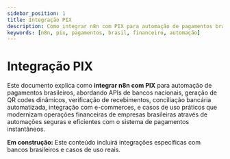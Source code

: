 ```yaml
---
sidebar_position: 1
title: Integração PIX
description: Como integrar n8n com PIX para automação de pagamentos brasileiros
keywords: [n8n, pix, pagamentos, brasil, financeiro, automação]
---
```


# <IonicIcon name="card-outline" size={32} color="#ea4b71" /> Integração PIX

Este documento explica como **integrar n8n com PIX** para automação de pagamentos brasileiros, abordando APIs de bancos nacionais, geração de QR codes dinâmicos, verificação de recebimentos, conciliação bancária automatizada, integração com e-commerces, e casos de uso práticos que modernizam operações financeiras de empresas brasileiras através de automações seguras e eficientes com o sistema de pagamentos instantâneos.

**<IonicIcon name="construct-outline" size={16} color="#f59e0b" /> Em construção:** Este conteúdo incluirá integrações específicas com bancos brasileiros e casos de uso reais.
